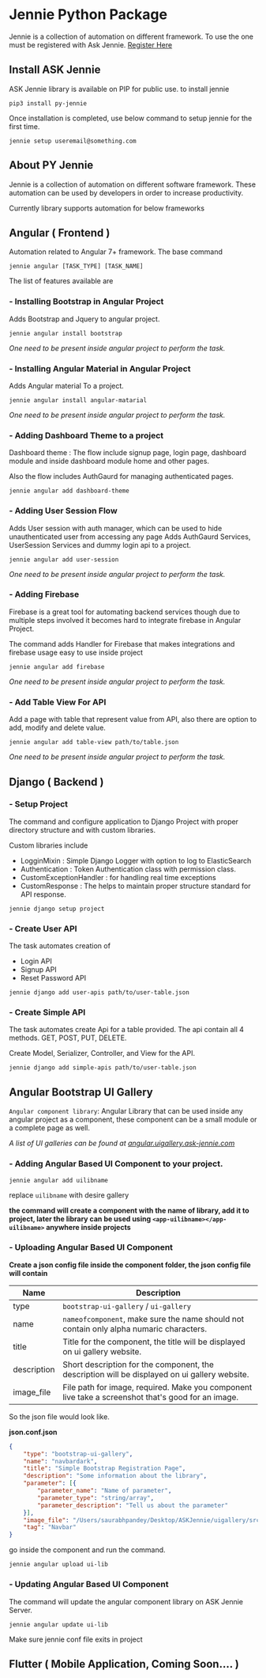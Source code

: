# Jennie Python Package
Jennie is a collection of automation on different framework. To use the one must be registered with Ask Jennie. [Register Here](https://dashboard.ask-jennie.com)

## Install ASK Jennie
ASK Jennie library is available on PIP for public use. to install jennie 
```shell script
pip3 install py-jennie
```
Once installation is completed, use below command to setup jennie for the first time.
```shell script
jennie setup useremail@something.com 
```

## About PY Jennie
Jennie is a collection of automation on different software framework. These automation can be used by developers in order to increase productivity.

Currently library supports automation for below frameworks  

##  Angular ( Frontend )

Automation related to Angular 7+ framework. The base command 

```shell script
jennie angular [TASK_TYPE] [TASK_NAME]
```

The list of features available are

### -  Installing Bootstrap in Angular Project

Adds Bootstrap and Jquery to angular project. 

```shell script
jennie angular install bootstrap
```
        
*One need to be present inside angular project to perform the task.*

### -  Installing Angular Material in Angular Project

Adds Angular material To a project. 

```shell script
jennie angular install angular-matarial
```
        
*One need to be present inside angular project to perform the task.*

### -  Adding Dashboard Theme to a project

Dashboard theme : The flow include signup page, login page, dashboard module and inside dashboard module home and other pages.

Also the flow includes AuthGaurd for managing authenticated pages.


```shell script
jennie angular add dashboard-theme
```

### -  Adding User Session Flow

Adds User session with auth manager, which can be used to hide unauthenticated user from accessing any page
Adds AuthGaurd Services, UserSession Services and dummy login api to a project.

```shell script
jennie angular add user-session
```
 
*One need to be present inside angular project to perform the task.*
   
### -  Adding Firebase

Firebase is a great tool for automating backend services though due to multiple steps involved it becomes hard to integrate firebase in Angular Project. 

The command adds Handler for Firebase that makes integrations and firebase usage easy to use inside project

```shell script
jennie angular add firebase
```
 
*One need to be present inside angular project to perform the task.*

### -  Add Table View For API

Add a page with table that represent value from API, also there are option to add, modify and delete value.

```shell script
jennie angular add table-view path/to/table.json
```
 
*One need to be present inside angular project to perform the task.*
      
## Django ( Backend )

### - Setup Project

The command and configure application to Django Project with proper directory structure and with custom libraries.

Custom libraries include

- LogginMixin : Simple Django Logger with option to log to ElasticSearch
- Authentication : Token Authentication class with permission class.
- CustomExceptionHandler : for handling real time exceptions
- CustomResponse : The helps to maintain proper structure standard for API response. 

```shell script
jennie django setup project
```

### -  Create User API

The task automates creation of 

- Login API
- Signup API
- Reset Password API

```shell script
jennie django add user-apis path/to/user-table.json
```

### -  Create Simple API

The task automates create Api for a table provided. The api contain all 4 methods. GET, POST, PUT, DELETE.

Create Model, Serializer, Controller, and View for the API.
 
```shell script
jennie django add simple-apis path/to/user-table.json
```

## Angular Bootstrap UI Gallery

`Angular component library`: Angular Library that can be used inside any angular project as a component, these component can be a small module or a complete page as well.

*A list of UI galleries can be found at [angular.uigallery.ask-jennie.com](https://angular.uigallery.ask-jennie.com/)*

### -  Adding Angular Based UI Component to your project.

```shell
jennie angular add uilibname
```
        
replace `uilibname` with desire gallery        
        
**the command will create a component with the name of library, add it to project, later the library can be used using `<app-uilibname></app-uilibname>` anywhere inside projects**

### -  Uploading Angular Based UI Component

**Create a json config file inside the component folder, the json config file will contain**

Name | Description
--- | --- |
type | `bootstrap-ui-gallery` / `ui-gallery`
name | `nameofcomponent`, make sure the name should not contain only alpha numaric characters.
title | Title for the component, the title will be displayed on ui gallery website.
description | Short description for the component, the description will be displayed on ui gallery website.
image_file | File path for image, required. Make you component live take a screenshot that's good for an image.

So the json file would look like.

**json.conf.json**
```json
{
    "type": "bootstrap-ui-gallery",
    "name": "navbardark",
    "title": "Simple Bootstrap Registration Page",
    "description": "Some information about the library",
    "parameter": [{
        "parameter_name": "Name of parameter",
        "parameter_type": "string/array",
        "parameter_description": "Tell us about the parameter"
    }],
    "image_file": "/Users/saurabhpandey/Desktop/ASKJennie/uigallery/src/assets/navbar-dark.png",
    "tag": "Navbar"
}
```

go inside the component and run the command.

```shell
jennie angular upload ui-lib
```

### -  Updating Angular Based UI Component

The command will update the angular component library on ASK Jennie Server.

```shell
jennie angular update ui-lib
```

Make sure jennie conf file exits in project 

## Flutter ( Mobile Application, Coming Soon.... ) 
